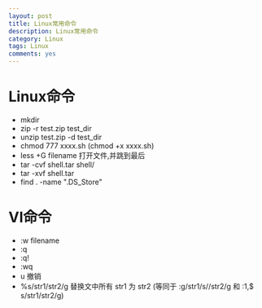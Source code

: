 ```yaml
---
layout: post
title: Linux常用命令
description: Linux常用命令
category: Linux
tags: Linux
comments: yes
---
```


Linux命令
==================================
 - mkdir
 - zip -r test.zip test_dir
 - unzip test.zip -d test_dir
 - chmod 777 xxxx.sh (chmod +x xxxx.sh)
 - less +G filename 打开文件,并跳到最后
 - tar -cvf shell.tar shell/
 - tar -xvf shell.tar
 - find . -name ".DS_Store"


VI命令
==================================
 - :w filename
 - :q 
 - :q!
 - :wq
 - u 撤销
 - %s/str1/str2/g 替换文中所有 str1 为 str2 (等同于 :g/str1/s//str2/g 和 :1,$ s/str1/str2/g)
